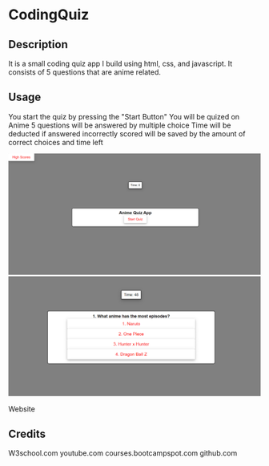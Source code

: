 # CodingQuiz

## Description

It is a small coding quiz app I build using html, css, and javascript. It consists of 5 questions that are anime related.

## Usage

You start the quiz by pressing the "Start Button"
You will be quized on Anime 
5 questions will be answered by multiple choice
Time will be deducted if answered incorrectly
scored will be saved by the amount of correct choices and time left

![Start of Quiz](./assets/images/begquiz.PNG)
![Quiz](./assets/images/quiz.PNG)

<a herf=https://lsegura06.github.io/CodingQuiz> Website </a>

## Credits 

W3school.com
youtube.com
courses.bootcampspot.com
github.com
